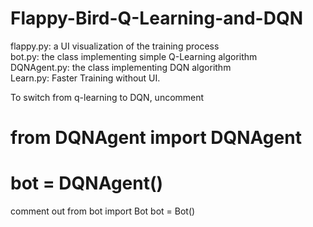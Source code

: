 # Flappy-Bird-Q-Learning-and-DQN

flappy.py: a UI visualization of the training process\
bot.py: the class implementing simple Q-Learning algorithm\
DQNAgent.py: the class implementing DQN algorithm\
Learn.py: Faster Training without UI.

To switch from q-learning to DQN, uncomment
# from DQNAgent import DQNAgent
# bot = DQNAgent()
comment out
from bot import Bot
bot = Bot()
